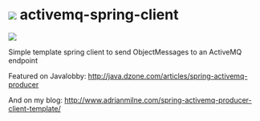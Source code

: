 <a href="https://travis-ci.org/corsoft/activemq-spring-client"><img src="https://travis-ci.org/corsoft/activemq-spring-client.svg"/></a>
activemq-spring-client
======================

<img src="http://www.adrianmilne.com/wp-content/uploads/2013/03/feature-image-template-activemq.png"/>

Simple template spring client to send ObjectMessages to an ActiveMQ endpoint

Featured on Javalobby:
http://java.dzone.com/articles/spring-activemq-producer

And on my blog:
http://www.adrianmilne.com/spring-activemq-producer-client-template/
